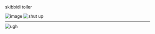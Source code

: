 skibbidi toiler

![image](https://media.discordapp.net/attachments/1189324849378775041/1272353356937039882/Untitled466_20240811152408.png?ex=66baaae7&is=66b95967&hm=06875e53598f78c7ac2c6b595354b1ee308ba57fd3611713a948293e7b49c4ea&=&format=webp&quality=lossless&width=900&height=610)
![shut up](https://wilardo.crd.co/assets/images/gallery31/c928a3ff.png?v=f32c5ae3)
 ——————————————————————————————————
 ![ugh](https://media.discordapp.net/attachments/1189324849378775041/1272357488918007890/Untitled467_20240811175227.png?ex=66baaec0&is=66b95d40&hm=41f3d0b597c4170574493cd94ebeea9c5d75091c45556ac9523644a189162cf1&=&format=webp&quality=lossless&width=900&height=178)

 
